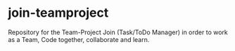 # join-teamproject
Repository for the Team-Project Join (Task/ToDo Manager) in order to work as a Team, Code together, collaborate and learn.
